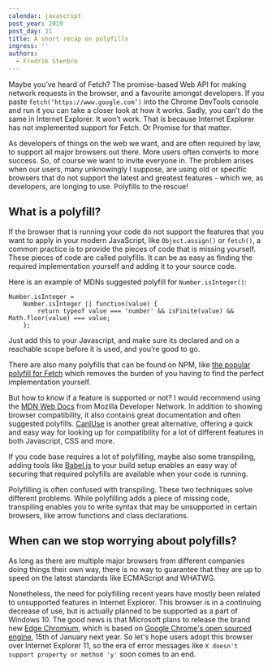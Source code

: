 ```yaml
---
calendar: javascript
post_year: 2019
post_day: 21
title: A short recap on polyfills
ingress: ''
authors:
  - Fredrik Stenbro
---
```

Maybe you’ve heard of Fetch? The promise-based Web API for making network requests in the browser, and a favourite amongst developers. If you paste `fetch(‘https://www.google.com’)` into the Chrome DevTools console and run it you can take a closer look at how it works. Sadly, you can’t do the same in Internet Explorer. It won’t work. That is because Internet Explorer has not implemented support for Fetch. Or Promise for that matter.

As developers of things on the web we want, and are often required by law, to support all major browsers out there. More users often converts to more success. So, of course we want to invite everyone in. The problem arises when our users, many unknowingly I suppose, are using old or specific browsers that do not support the latest and greatest features - which we, as developers, are longing to use. Polyfills to the rescue!

## What is a polyfill?

If the browser that is running your code do not support the features that you want to apply in your modern JavaScript, like `Object.assign()` or `fetch()`, a common practice is to provide the pieces of code that is missing yourself. These pieces of code are called polyfills. It can be as easy as finding the required implementation yourself and adding it to your source code. 

Here is an example of MDNs suggested polyfill for `Number.isInteger()`:

```
Number.isInteger = 
    Number.isInteger || function(value) {              
        return typeof value === 'number' && isFinite(value) && Math.floor(value) === value;   
    };
```

Just add this to your Javascript, and make sure its declared and on a reachable scope before it is used, and you’re good to go. 

There are also many polyfills that can be found on NPM, like [the popular polyfill for Fetch](https://www.npmjs.com/package/whatwg-fetch) which removes the burden of you having to find the perfect implementation yourself.

But how to know if a feature is supported or not? I would recommend using the [MDN Web Docs](https://developer.mozilla.org/en-US/) from Mozilla Developer Network. In addition to showing browser compatibility, it also contains great documentation and often suggested polyfills. [CanIUse](https://caniuse.com/) is another great alternative, offering a quick and easy way for looking up for compatibility for a lot of different features in both Javascript, CSS and more.

If you code base requires a lot of polyfilling, maybe also some transpiling, adding tools like [Babel.js](https://babeljs.io/) to your build setup enables an easy way of securing that required polyfills are available when your code is running.

Polyfilling is often confused with transpiling. These two techniques solve different problems. While polyfilling adds a piece of missing code, transpiling enables you to write syntax that may be unsupported in certain browsers, like arrow functions and class declarations.

## When can we stop worrying about polyfills?

As long as there are multiple major browsers from different companies doing things their own way, there is no way to guarantee that they are up to speed on the latest standards like ECMAScript and WHATWG.

Nonetheless, the need for polyfilling recent years have mostly been related to unsupported features in  Internet Explorer. This browser is in a continuing decrease of use, but is actually planned to be supported as a part of Windows 10. The good news is that Microsoft plans to release the brand new [Edge Chromium](https://www.microsoftedgeinsider.com/en-gb/), which is based on [Google Chrome's open sourced engine](https://www.chromium.org/), 15th of January next year. So let's hope users adopt this browser over Internet Explorer 11, so the era of error messages like `X doesn't support property or method 'y'` soon comes to an end.
